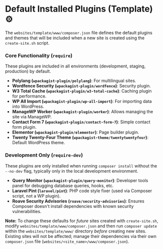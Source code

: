 # Default Installed Plugins (Template) ⚙️

The `websites/template/www/composer.json` file defines the default plugins and
themes that will be included when a new site is created using the
`create-site.sh` script.

### Core Functionality (`require`)

These plugins are included in all environments (development, staging,
production) by default.

- **Polylang (`wpackagist-plugin/polylang`)**: For multilingual sites.
- **Wordfence Security (`wpackagist-plugin/wordfence`)**: Security plugin.
- **W3 Total Cache (`wpackagist-plugin/w3-total-cache`)**: Caching plugin for
  performance.
- **WP All Import (`wpackagist-plugin/wp-all-import`)**: For importing data into
  WordPress.
- **ManageWP Worker (`wpackagist-plugin/worker`)**: Allows managing the site via
  ManageWP.
- **Contact Form 7 (`wpackagist-plugin/contact-form-7`)**: Simple contact form
  plugin.
- **Elementor (`wpackagist-plugin/elementor`)**: Page builder plugin.
- **Twenty Twenty-Four Theme (`wpackagist-theme/twentytwentyfour`)**: Default
  WordPress theme.

### Development Only (`require-dev`)

These plugins are only installed when running `composer install` without the
`--no-dev` flag, typically only in the local development environment.

- **Query Monitor (`wpackagist-plugin/query-monitor`)**: Developer tools panel
  for debugging database queries, hooks, etc.
- **Laravel Pint (`laravel/pint`)**: PHP code style fixer (used via Composer
  script, not a WP plugin).
- **Roave Security Advisories (`roave/security-advisories`)**: Ensures Composer
  doesn't install dependencies with known security vulnerabilities.

**Note:** To change these defaults for _future_ sites created with
`create-site.sh`, modify `websites/template/www/composer.json` and then run
`composer update` within the `websites/template/www/` directory _before_
creating new sites. Existing sites will not be affected; manage their
dependencies via their own `composer.json` file
(`websites/<site_name>/www/composer.json`).
